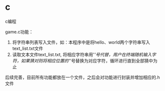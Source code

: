 # c
c编程

game.c功能：
1. 将字符串列表写入文件，如：本程序中是将hello、world两个字符串写入text_list.txt文件
2. 读取文本文件text_list.txt, 将相应字符串用'*'号代替，用户在终端随机输入字符，如果猜对则将相应位置的'*'号替换为对应字符，循环进行直到全部猜中为止

后续完善，目前所有功能都放在一个文件，之后会对功能进行封装并增加相应的.h文件
